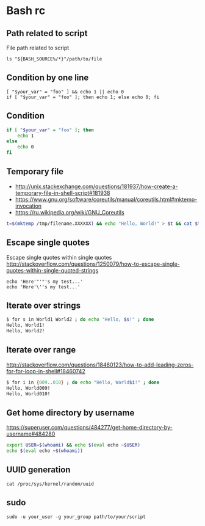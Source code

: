 # Bash rc

## Path related to script

File path related to script

    ls "${BASH_SOURCE%/*}"/path/to/file

## Condition by one line

    [ "$your_var" = "foo" ] && echo 1 || echo 0
    if [ "$your_var" = "foo" ]; then echo 1; else echo 0; fi

## Condition

```bash
if [ "$your_var" = "foo" ]; then
    echo 1
else
    echo 0
fi
```

## Temporary file

* http://unix.stackexchange.com/questions/181937/how-create-a-temporary-file-in-shell-script#181938
* https://www.gnu.org/software/coreutils/manual/coreutils.html#mktemp-invocation
* https://ru.wikipedia.org/wiki/GNU_Coreutils

```bash
t=$(mktemp /tmp/filename.XXXXXX) && echo "Hello, World!" > $t && cat $t && rm $t
```

## Escape single quotes

Escape single quotes within single quotes
<http://stackoverflow.com/questions/1250079/how-to-escape-single-quotes-within-single-quoted-strings>

    echo 'Here'"'"'s my test...'
    echo 'Here'\''s my test...'

## Iterate over strings

```bash
$ for s in World1 World2 ; do echo "Hello, $s!" ; done
Hello, World1!
Hello, World2!
```

## Iterate over range

<http://stackoverflow.com/questions/18460123/how-to-add-leading-zeros-for-for-loop-in-shell#18460742>

```bash
$ for i in {009..010} ; do echo "Hello, World$i!" ; done
Hello, World009!
Hello, World010!
```

## Get home directory by username

<https://superuser.com/questions/484277/get-home-directory-by-username#484280>

```bash
export USER=$(whoami) && echo $(eval echo ~$USER)
echo $(eval echo ~$(whoami))
```

## UUID generation

    cat /proc/sys/kernel/random/uuid

## sudo

    sudo -u your_user -g your_group path/to/your/script

